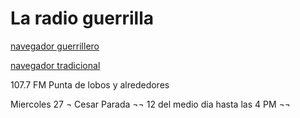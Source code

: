 
# La radio guerrilla


<p>
<p>   
   <a href="http://giss.tv:8001/guerrillaradio.ogg">navegador guerrillero</a>     
<p>
<p>   
   <a href="https://guerrillaradio.github.io/prendeunaradio/">navegador tradicional</a>   
<p>
<p>
   107.7 FM Punta de lobos y alrededores
 <p>
 <p>
    Miercoles 27 ¬ Cesar Parada ¬¬ 12 del medio dia hasta las 4 PM ¬¬ 
   
   
   
